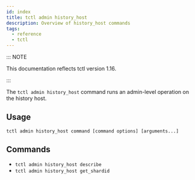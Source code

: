 ```yaml
---
id: index
title: tctl admin history_host
description: Overview of history_host commands
tags:
  - reference
  - tctl
---
```


::: NOTE

This documentation reflects tctl version 1.16.

:::

The `tctl admin history_host` command runs an admin-level operation on the history host.

## Usage

`tctl admin history_host command [command options] [arguments...]`

## Commands

- `tctl admin history_host describe`
- `tctl admin history_host get_shardid`
